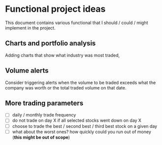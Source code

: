 # Functional project ideas

This document contains various functional that I should / could / might implement in the project.

## Charts and portfolio analysis

Adding charts that show what industry was most traded,

## Volume alerts

Consider triggering alerts when the volume to be traded exceeds what the company was worth
or the total traded volume on that date.

## More trading parameters

- [ ] daily / monthly trade frequency
- [ ] do not trade on day X if all selected stocks went down on day X
- [ ] choose to trade the best / second best / third best stock on a given day
- [ ] what about the worst ones? how quickly could you run out of money (**this might be out of scope**)
